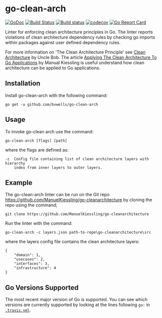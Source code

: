 # go-clean-arch

[![GoDoc](http://godoc.org/github.com/bvwells/go-clean-arch?status.svg)](http://godoc.org/github.com/bvwells/go-clean-arch)
[![Build Status](https://travis-ci.org/bvwells/go-clean-arch.svg?branch=master)](https://travis-ci.org/bvwells/go-clean-arch)
[![Build status](https://ci.appveyor.com/api/projects/status/ea2u4hpy555b6ady?svg=true)](https://ci.appveyor.com/project/bvwells/go-clean-arch)
[![codecov](https://codecov.io/gh/bvwells/go-clean-arch/branch/master/graph/badge.svg)](https://codecov.io/gh/bvwells/go-clean-arch)
[![Go Report Card](https://goreportcard.com/badge/github.com/bvwells/go-clean-arch)](https://goreportcard.com/report/github.com/bvwells/go-clean-arch)

Linter for enforcing clean architecture principles in Go. The linter reports violations of clean architecture dependency rules by checking go imports 
within packages against user defined dependency rules.

For more information on 'The Clean Architecture Principle' see [Clean Architecture](https://8thlight.com/blog/uncle-bob/2012/08/13/the-clean-architecture.html) by Uncle Bob. The article [Applying The Clean Architecture To Go Applications](http://manuel.kiessling.net/2012/09/28/applying-the-clean-architecture-to-go-applications/) by Manual Kiessling is useful understand how clean architecture can be applied to Go applications.

## Installation

Install go-clean-arch with the following command:

```
go get -u github.com/bvwells/go-clean-arch
```

## Usage

To invoke go-clean arch use the command:

```
go-clean-arch [flags] [path]
```

where the flags are defined as:

    -c  Config file containing list of clean architecture layers with hierarchy
        index from inner layers to outer layers.

## Example

The go-clean-arch linter can be run on the Git repo https://github.com/ManuelKiessling/go-cleanarchitecture by cloning the repo using the command;

```
git clone https://github.com/ManuelKiessling/go-cleanarchitecture
```

Run the linter with the command:

```
go-clean-arch -c layers.json path-to-repo\go-cleanarchitecture\src
```

where the layers config file contains the clean architecture layers:

```
{
    "domain": 1,
    "usecases": 2,
    "interfaces": 3,
    "infrastructure": 4
}
```

## Go Versions Supported

The most recent major version of Go is supported. You can see which versions are
currently supported by looking at the lines following `go:` in
[`.travis.yml`](.travis.yml).
